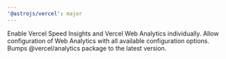 ```yaml
---
'@astrojs/vercel': major
---
```


Enable Vercel Speed Insights and Vercel Web Analytics individually.
Allow configuration of Web Analytics with all available configuration options.
Bumps @vercel/analytics package to the latest version.
